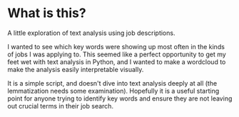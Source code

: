 # What is this?
A little exploration of text analysis using job descriptions.

I wanted to see which key words were showing up most often in the kinds of jobs I was applying to. 
This seemed like a perfect opportunity to get my feet wet with text analysis in Python, and I wanted to make a wordcloud to make the analysis easily interpretable visually.

It is a simple script, and doesn't dive into text analysis deeply at all (the lemmatization needs some examination).
Hopefully it is a useful starting point for anyone trying to identify key words and ensure they are not leaving out crucial terms in their job search.
